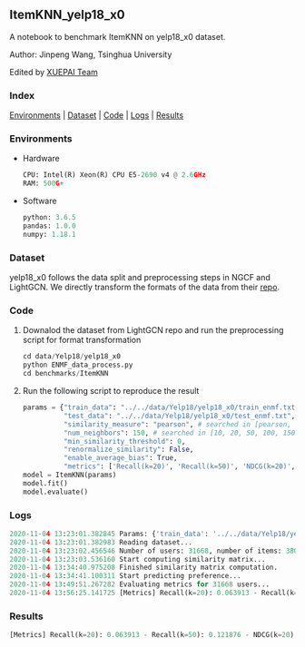 
## ItemKNN_yelp18_x0 

A notebook to benchmark ItemKNN on yelp18_x0 dataset.

Author: Jinpeng Wang, Tsinghua University

Edited by [XUEPAI Team](https://github.com/xue-pai)


### Index
[Environments](#Environments) | [Dataset](#Dataset) | [Code](#Code) | [Logs](#Logs) | [Results](#Results)

### Environments
+ Hardware

    ```python
    CPU: Intel(R) Xeon(R) CPU E5-2690 v4 @ 2.6GHz
    RAM: 500G+
    ```
+ Software

    ```python
    python: 3.6.5
    pandas: 1.0.0
    numpy: 1.18.1
    ```

### Dataset
yelp18_x0 follows the data split and preprocessing steps in NGCF and LightGCN. We directly transform the formats of the data from their [repo](https://github.com/kuandeng/LightGCN/tree/master/Data).


### Code

1. Downalod the dataset from LightGCN repo and run the preprocessing script for format transformation

    ```python
    cd data/Yelp18/yelp18_x0
    python ENMF_data_process.py
    cd benchmarks/ItemKNN
    ```

2. Run the following script to reproduce the result

    ```python
    params = {"train_data": "../../data/Yelp18/yelp18_x0/train_enmf.txt",
              "test_data": "../../data/Yelp18/yelp18_x0/test_enmf.txt",
              "similarity_measure": "pearson", # searched in [pearson, cosine]
              "num_neighbors": 150, # searched in [10, 20, 50, 100, 150, 200]
              "min_similarity_threshold": 0,
              "renormalize_similarity": False,
              "enable_average_bias": True,
              "metrics": ['Recall(k=20)', 'Recall(k=50)', 'NDCG(k=20)', 'NDCG(k=50)', 'HitRate(k=20)', 'HitRate(k=50)']}
    model = ItemKNN(params)
    model.fit()
    model.evaluate()
    ```

### Logs

```python
2020-11-04 13:23:01.382845 Params: {'train_data': '../../data/Yelp18/yelp18_x0/train_enmf.txt', 'test_data': '../../data/Yelp18/yelp18_x0/test_enmf.txt', 'similarity_measure': 'pearson', 'num_neighbors': 150, 'min_similarity_threshold': 0, 'renormalize_similarity': False, 'enable_average_bias': True, 'metrics': ['Recall(k=20)', 'Recall(k=50)', 'NDCG(k=20)', 'NDCG(k=50)', 'HitRate(k=20)', 'HitRate(k=50)']}
2020-11-04 13:23:01.382983 Reading dataset...
2020-11-04 13:23:02.456546 Number of users: 31668, number of items: 38048
2020-11-04 13:23:03.536160 Start computing similarity matrix...
2020-11-04 13:34:40.975208 Finished similarity matrix computation.
2020-11-04 13:34:41.100311 Start predicting preference...
2020-11-04 13:49:51.267282 Evaluating metrics for 31668 users...
2020-11-04 13:56:25.141725 [Metrics] Recall(k=20): 0.063913 - Recall(k=50): 0.121876 - NDCG(k=20): 0.053094 - NDCG(k=50): 0.074579 - HitRate(k=20): 0.387552 - HitRate(k=50): 0.575313
```

### Results
```python
[Metrics] Recall(k=20): 0.063913 - Recall(k=50): 0.121876 - NDCG(k=20): 0.053094 - NDCG(k=50): 0.074579 - HitRate(k=20): 0.387552 - HitRate(k=50): 0.575313
```
